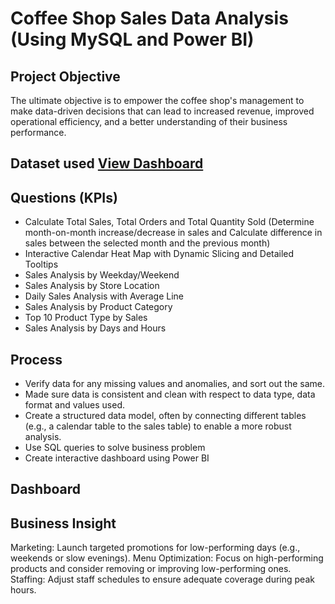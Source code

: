 # Coffee Shop Sales Data Analysis (Using MySQL and Power BI)

## Project Objective
The ultimate objective is to empower the coffee shop's management to make data-driven decisions that can lead to increased revenue, improved operational efficiency, and a better understanding of their business performance.

## Dataset used <a href=" ">View Dashboard</a>

## Questions (KPIs)
- Calculate Total Sales, Total Orders and Total Quantity Sold
  (Determine month-on-month increase/decrease in sales and Calculate difference in sales between the selected month and the previous month)
- Interactive Calendar Heat Map with Dynamic Slicing and Detailed Tooltips
- Sales Analysis by Weekday/Weekend
- Sales Analysis by Store Location
- Daily Sales Analysis with Average Line
- Sales Analysis by Product Category
- Top 10 Product Type by Sales
- Sales Analysis by Days and Hours

## Process
- Verify data for any missing values and anomalies, and sort out the same.
- Made sure data is consistent and clean with respect to data type, data format and values used.
- Create a structured data model, often by connecting different tables (e.g., a calendar table to the sales table) to enable a more robust analysis.
- Use SQL queries to solve business problem
- Create interactive dashboard using Power BI

## Dashboard




## Business Insight
Marketing: Launch targeted promotions for low-performing days (e.g., weekends or slow evenings).
Menu Optimization: Focus on high-performing products and consider removing or improving low-performing ones.
Staffing: Adjust staff schedules to ensure adequate coverage during peak hours.
